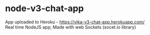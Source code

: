 # node-v3-chat-app
App uploaded to Heroku - https://vika-v3-chat-app.herokuapp.com/ \
Real time NodeJS app; Made with web Sockets (socet.io library)
